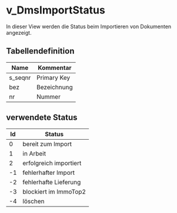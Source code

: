 # v_DmsImportStatus

In dieser View werden die Status beim Importieren von Dokumenten angezeigt. 

## Tabellendefinition

| Name    | Kommentar   |
| ------- | ----------- |
| s_seqnr | Primary Key |
| bez     | Bezeichnung |
| nr      | Nummer      |

## verwendete Status

| Id  | Status                 |
| --- | ---------------------- |
| 0   | bereit zum Import      |
| 1   | in Arbeit              |
| 2   | erfolgreich importiert |
| -1  | fehlerhafter Import    |
| -2  | fehlerhafte Lieferung  |
| -3  | blockiert im ImmoTop2  |
| -4  | löschen                |
